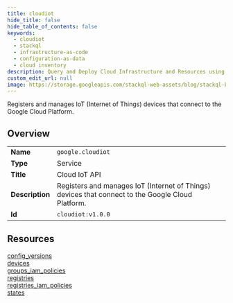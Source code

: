 ```yaml
---
title: cloudiot
hide_title: false
hide_table_of_contents: false
keywords:
  - cloudiot
  - stackql
  - infrastructure-as-code
  - configuration-as-data
  - cloud inventory
description: Query and Deploy Cloud Infrastructure and Resources using SQL
custom_edit_url: null
image: https://storage.googleapis.com/stackql-web-assets/blog/stackql-blog-post-featured-image.png
---
```

Registers and manages IoT (Internet of Things) devices that connect to the Google Cloud Platform.   
    

## Overview
<table><tbody>
<tr><td><b>Name</b></td><td><code>google.cloudiot</code></td></tr>
<tr><td><b>Type</b></td><td>Service</td></tr>
<tr><td><b>Title</b></td><td>Cloud IoT API</td></tr>
<tr><td><b>Description</b></td><td>Registers and manages IoT (Internet of Things) devices that connect to the Google Cloud Platform. </td></tr>
<tr><td><b>Id</b></td><td><code>cloudiot:v1.0.0</code></td></tr>
</tbody></table>

## Resources
<div class="row">
<div class="providerDocColumn">
<a href="/providers/google/cloudiot/config_versions/">config_versions</a><br />
<a href="/providers/google/cloudiot/devices/">devices</a><br />
<a href="/providers/google/cloudiot/groups_iam_policies/">groups_iam_policies</a><br />
</div>
<div class="providerDocColumn">
<a href="/providers/google/cloudiot/registries/">registries</a><br />
<a href="/providers/google/cloudiot/registries_iam_policies/">registries_iam_policies</a><br />
<a href="/providers/google/cloudiot/states/">states</a><br />
</div>
</div>
